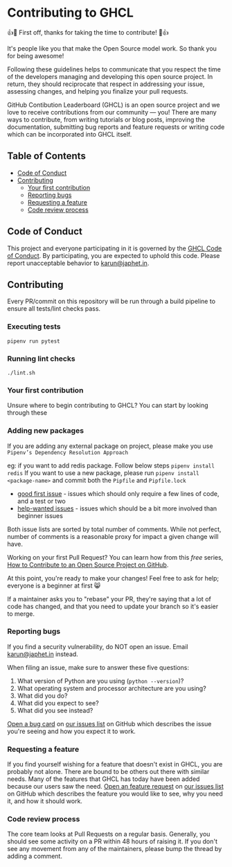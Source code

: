 # Contributing to GHCL

👍🎉 First off, thanks for taking the time to contribute! 🎉👍

It's people like you that make the Open Source model work. So thank you for being awesome!

Following these guidelines helps to communicate that you respect the time of the developers managing and developing this open source project. In return, they should reciprocate that respect in addressing your issue, assessing changes, and helping you finalize your pull requests.

GitHub Contibution Leaderboard (GHCL) is an open source project and we love to receive contributions from our community — you! There are many ways to contribute, from writing tutorials or blog posts, improving the documentation, submitting bug reports and feature requests or writing code which can be incorporated into GHCL itself.

## Table of Contents

* [Code of Conduct](#code-of-conduct)
* [Contributing](#contributing)
  * [Your first contribution](#your-first-contribution)
  * [Reporting bugs](#reporting-bugs)
  * [Requesting a feature](#requesting-a-feature)
  * [Code review process](#code-review-process)

## Code of Conduct

This project and everyone participating in it is governed by the [GHCL Code of Conduct](CODE_OF_CONDUCT.md). By participating, you are expected to uphold this code. Please report unacceptable behavior to [karun@japhet.in](mailto:karun@japhet.in).

## Contributing

Every PR/commit on this repository will be run through a build pipeline to ensure all tests/lint checks pass.

### Executing tests
`pipenv run pytest`

### Running lint checks
`./lint.sh`

### Your first contribution
Unsure where to begin contributing to GHCL? You can start by looking through these

### Adding new packages
If you are adding any external package on project, please make you use `Pipenv’s Dependency Resolution Approach`

eg: if you want to add redis package. Follow below steps
`pipenv install redis`
If you want to use a new package, please run `pipenv install <package-name>` and commit both the `Pipfile` and `Pipfile.lock`

* [good first issue](https://github.com/javatarz/github-contribution-leaderboard/issues?q=is%3Aopen+is%3Aissue+label%3A%22good+first+issue%22+sort%3Acomments-desc) - issues which should only require a few lines of code, and a test or two
* [help-wanted issues](https://github.com/javatarz/github-contribution-leaderboard/issues?q=is%3Aopen+is%3Aissue+label%3A%22help+wanted%22+sort%3Acomments-desc) - issues which should be a bit more involved than beginner issues

Both issue lists are sorted by total number of comments. While not perfect, number of comments is a reasonable proxy for impact a given change will have.

Working on your first Pull Request? You can learn how from this _free_ series, [How to Contribute to an Open Source Project on GitHub](https://egghead.io/series/how-to-contribute-to-an-open-source-project-on-github).

At this point, you're ready to make your changes! Feel free to ask for help; everyone is a beginner at first 😸

If a maintainer asks you to "rebase" your PR, they're saying that a lot of code has changed, and that you need to update your branch so it's easier to merge.

### Reporting bugs

If you find a security vulnerability, do NOT open an issue. Email [karun@japhet.in](mailto:karun@japhet.in) instead.

When filing an issue, make sure to answer these five questions:

1. What version of Python are you using (`python --version`)?
1. What operating system and processor architecture are you using?
1. What did you do?
1. What did you expect to see?
1. What did you see instead?

[Open a bug card](https://github.com/javatarz/github-contribution-leaderboard/issues/new?assignees=&labels=bug&template=bug_report.md&title=) on [our issues list](https://github.com/javatarz/github-contribution-leaderboard/issues) on GitHub which describes the issue you're seeing and how you expect it to work.

### Requesting a feature

If you find yourself wishing for a feature that doesn't exist in GHCL, you are probably not alone. There are bound to be others out there with similar needs. Many of the features that GHCL has today have been added because our users saw the need. [Open an feature request](https://github.com/javatarz/github-contribution-leaderboard/issues/new?assignees=&labels=enhancement&template=feature_request.md&title=) on [our issues list](https://github.com/javatarz/github-contribution-leaderboard/issues) on GitHub which describes the feature you would like to see, why you need it, and how it should work.

### Code review process

The core team looks at Pull Requests on a regular basis. Generally, you should see some activity on a PR within 48 hours of raising it. If you don't see any movement from any of the maintainers, please bump the thread by adding a comment.
